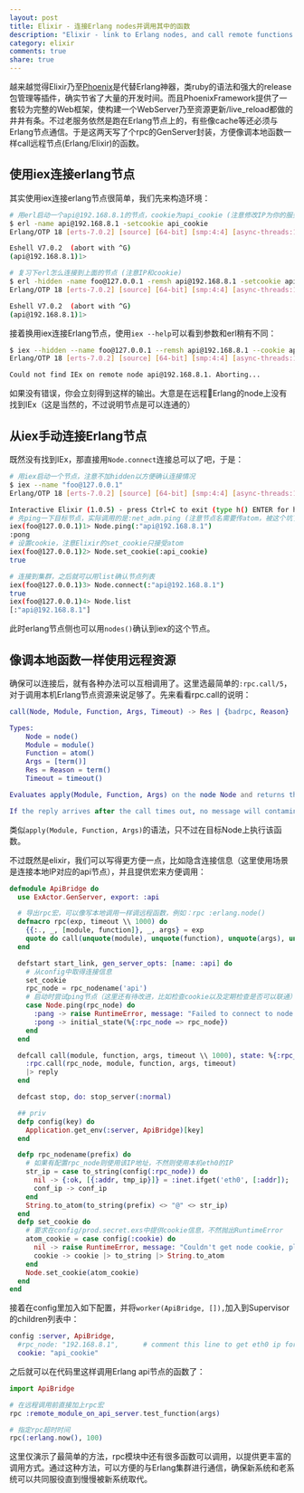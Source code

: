 ```yaml
---
layout: post
title: Elixir - 连接Erlang nodes并调用其中的函数
description: "Elixir - link to Erlang nodes, and call remote functions by rpc"
category: elixir
comments: true
share: true
---
```


越来越觉得Elixir乃至[Phoenix](http://www.phoenixframework.org/)是代替Erlang神器，类ruby的语法和强大的release包管理等插件，确实节省了大量的开发时间。而且PhoenixFramework提供了一套较为完整的Web框架，使构建一个WebServer乃至资源更新/live_reload都做的井井有条。不过老服务依然是跑在Erlang节点上的，有些像cache等还必须与Erlang节点通信。于是这两天写了个rpc的GenServer封装，方便像调本地函数一样call远程节点(Erlang/Elixir)的函数。

## 使用iex连接erlang节点

其实使用iex连接erlang节点很简单，我们先来构造环境：

~~~bash
# 用erl启动一个api@192.168.8.1的节点，cookie为api_cookie (注意修改IP为你的服务器IP)
$ erl -name api@192.168.8.1 -setcookie api_cookie
Erlang/OTP 18 [erts-7.0.2] [source] [64-bit] [smp:4:4] [async-threads:10] [hipe] [kernel-poll:false] [dtrace]

Eshell V7.0.2  (abort with ^G)
(api@192.168.8.1)1>

# 复习下erl怎么连接到上面的节点 (注意IP和cookie)
$ erl -hidden -name foo@127.0.0.1 -remsh api@192.168.8.1 -setcookie api_cookie
Erlang/OTP 18 [erts-7.0.2] [source] [64-bit] [smp:4:4] [async-threads:10] [hipe] [kernel-poll:false] [dtrace]

Eshell V7.0.2  (abort with ^G)
(api@192.168.8.1)1>
~~~

接着换用iex连接Erlang节点，使用`iex --help`可以看到参数和erl稍有不同：

~~~bash
$ iex --hidden --name foo@127.0.0.1 --remsh api@192.168.8.1 --cookie api_cookie
Erlang/OTP 18 [erts-7.0.2] [source] [64-bit] [smp:4:4] [async-threads:10] [hipe] [kernel-poll:false] [dtrace]

Could not find IEx on remote node api@192.168.8.1. Aborting...
~~~

如果没有错误，你会立刻得到这样的输出。大意是在远程Erlang的node上没有找到IEx（这是当然的，不过说明节点是可以连通的）

## 从iex手动连接Erlang节点

既然没有找到IEx，那直接用`Node.connect`连接总可以了吧，于是：

~~~bash
# 用iex启动一个节点，注意不加hidden以方便确认连接情况
$ iex --name "foo@127.0.0.1"
Erlang/OTP 18 [erts-7.0.2] [source] [64-bit] [smp:4:4] [async-threads:10] [hipe] [kernel-poll:false] [dtrace]

Interactive Elixir (1.0.5) - press Ctrl+C to exit (type h() ENTER for help)
# 先ping一下目标节点，实际调用的是:net_adm.ping (注意节点名需要传atom，被这个坑了好久)
iex(foo@127.0.0.1)1> Node.ping(:"api@192.168.8.1")
:pong
# 设置cookie，注意Elixir的set_cookie只接受atom
iex(foo@127.0.0.1)2> Node.set_cookie(:api_cookie)
true

# 连接到集群，之后就可以用list确认节点列表
iex(foo@127.0.0.1)3> Node.connect(:"api@192.168.8.1")
true
iex(foo@127.0.0.1)4> Node.list
[:"api@192.168.8.1"]
~~~

此时erlang节点侧也可以用`nodes()`确认到iex的这个节点。

## 像调本地函数一样使用远程资源

确保可以连接后，就有各种办法可以互相调用了。这里选最简单的`:rpc.call/5`，对于调用本机Erlang节点资源来说足够了。先来看看rpc.call的说明：

~~~erlang
call(Node, Module, Function, Args, Timeout) -> Res | {badrpc, Reason}

Types:
    Node = node()
    Module = module()
    Function = atom()
    Args = [term()]
    Res = Reason = term()
    Timeout = timeout()

Evaluates apply(Module, Function, Args) on the node Node and returns the corresponding value Res, or {badrpc, Reason} if the call fails. Timeout is a timeout value in milliseconds. If the call times out, Reason is timeout.

If the reply arrives after the call times out, no message will contaminate the caller's message queue, since this function spawns off a middleman process to act as (a void) destination for such an orphan reply. This feature also makes this function more expensive than call/4 at the caller's end.
~~~

类似`apply(Module, Function, Args)`的语法，只不过在目标Node上执行该函数。

不过既然是elixir，我们可以写得更方便一点，比如隐含连接信息（这里使用场景是连接本地IP对应的api节点），并且提供宏来方便调用：

~~~elixir
defmodule ApiBridge do
  use ExActor.GenServer, export: :api

  # 导出rpc宏，可以像写本地调用一样调远程函数，例如：rpc :erlang.node()
  defmacro rpc(exp, timeout \\ 1000) do
    {{:., _, [module, function]}, _, args} = exp
    quote do call(unquote(module), unquote(function), unquote(args), unquote(timeout)) end
  end

  defstart start_link, gen_server_opts: [name: :api] do
    # 从config中取得连接信息
    set_cookie
    rpc_node = rpc_nodename('api')
    # 启动时尝试ping节点（这里还有待改进，比如检查cookie以及定期检查是否可以联通）
    case Node.ping(rpc_node) do
      :pang -> raise RuntimeError, message: "Failed to connect to node #{rpc_node}"
      :pong -> initial_state(%{:rpc_node => rpc_node})
    end
  end

  defcall call(module, function, args, timeout \\ 1000), state: %{:rpc_node => rpc_node} do
    :rpc.call(rpc_node, module, function, args, timeout)
    |> reply
  end

  defcast stop, do: stop_server(:normal)

  ## priv
  defp config(key) do
    Application.get_env(:server, ApiBridge)[key]
  end

  defp rpc_nodename(prefix) do
    # 如果有配置rpc_node则使用该IP地址，不然则使用本机eth0的IP
    str_ip = case to_string(config(:rpc_node)) do
      nil -> {:ok, [{:addr, tmp_ip}]} = :inet.ifget('eth0', [:addr]); :inet_parse.ntoa(tmp_ip)
      conf_ip -> conf_ip
    end
    String.to_atom(to_string(prefix) <> "@" <> str_ip)
  end
  defp set_cookie do
    # 要求在config/prod.secret.exs中提供cookie信息，不然抛出RuntimeError
    atom_cookie = case config(:cookie) do
      nil -> raise RuntimeError, message: "Couldn't get node cookie, please set cookie in config/#{Mix.env}.exs"
      cookie -> cookie |> to_string |> String.to_atom
    end
    Node.set_cookie(atom_cookie)
  end
end
~~~

接着在config里加入如下配置，并将`worker(ApiBridge, []),`加入到Supervisor的children列表中：

~~~elixir
config :server, ApiBridge,
  #rpc_node: "192.168.8.1",      # comment this line to get eth0 ip for default
  cookie: "api_cookie"
~~~

之后就可以在代码里这样调用Erlang api节点的函数了：

~~~elixir
import ApiBridge

# 在远程调用前直接加上rpc宏
rpc :remote_module_on_api_server.test_function(args)

# 指定rpc超时时间
rpc(:erlang.now(), 100)
~~~

这里仅演示了最简单的方法，rpc模块中还有很多函数可以调用，以提供更丰富的调用方式。通过这种方法，可以方便的与Erlang集群进行通信，确保新系统和老系统可以共同服役直到慢慢被新系统取代。
